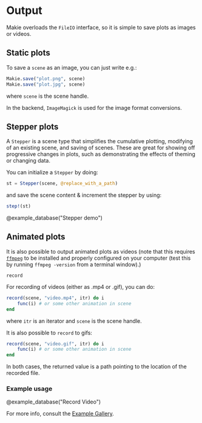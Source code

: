 # Output

Makie overloads the `FileIO` interface, so it is simple to save plots as images or videos.


## Static plots

To save a `scene` as an image, you can just write e.g.:

```julia
Makie.save("plot.png", scene)
Makie.save("plot.jpg", scene)
```

where `scene` is the scene handle.

In the backend, `ImageMagick` is used for the image format conversions.

## Stepper plots

A `Stepper` is a scene type that simplifies the cumulative plotting, modifying of an existing scene, and saving of scenes.
These are great for showing off progressive changes in plots, such as demonstrating the effects of theming or changing data.

You can initialize a `Stepper` by doing:

```julia
st = Stepper(scene, @replace_with_a_path)
```

and save the scene content & increment the stepper by using:
```julia
step!(st)
```

@example_database("Stepper demo")


## Animated plots

It is also possible to output animated plots as videos (note that this requires [`ffmpeg`](https://ffmpeg.org/) to be installed and properly configured on your computer (test this by running `ffmpeg -version` from a terminal window).)

```@docs
record
```

For recording of videos (either as .mp4 or .gif), you can do:
```julia
record(scene, "video.mp4", itr) do i
    func(i) # or some other animation in scene
end
```

where `itr` is an iterator and `scene` is the scene handle.

It is also possible to `record` to gifs:
```julia
record(scene, "video.gif", itr) do i
    func(i) # or some other animation in scene
end
```

In both cases, the returned value is a path pointing to the location of the recorded file.


### Example usage

@example_database("Record Video")

For more info, consult the [Example Gallery](https://simondanisch.github.io/ReferenceImages/gallery/index.html).
